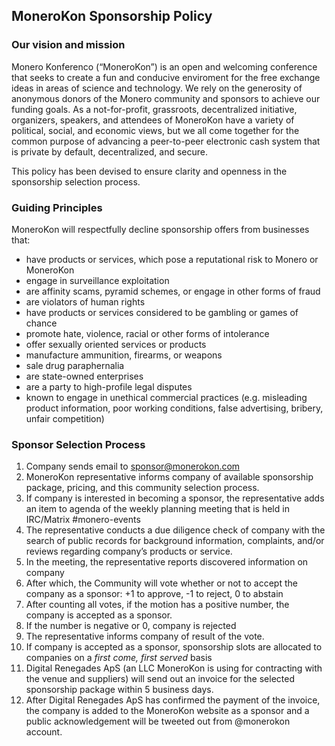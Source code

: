 ## MoneroKon Sponsorship Policy

### Our vision and mission

Monero Konferenco (“MoneroKon”) is an open and welcoming conference that seeks to create a fun and conducive enviroment for the free exchange ideas in areas of science and technology. We rely on the generosity of anonymous donors of the Monero community and sponsors to achieve our funding goals. As a not-for-profit, grassroots, decentralized initiative, organizers, speakers, and attendees of MoneroKon have a variety of political, social, and economic views, but we all come together for the common purpose of advancing a peer-to-peer electronic cash system that is private by default, decentralized, and secure.

This policy has been devised to ensure clarity and openness in the sponsorship selection process. 

### Guiding Principles

MoneroKon will respectfully decline sponsorship offers from businesses that:

- have products or services, which pose a reputational risk to Monero or MoneroKon
- engage in surveillance exploitation
- are affinity scams, pyramid schemes, or engage in other forms of fraud
- are violators of human rights
- have products or services considered to be gambling or games of chance
- promote hate, violence, racial or other forms of intolerance
- offer sexually oriented services or products
- manufacture ammunition, firearms, or weapons
- sale drug paraphernalia
- are state-owned enterprises
- are a party to high-profile legal disputes
- known to engage in unethical commercial practices (e.g. misleading product information, poor working conditions, false advertising, bribery, unfair competition)

### Sponsor Selection Process

1. Company sends email to sponsor@monerokon.com
2. MoneroKon representative informs company of available sponsorship package, pricing, and this community selection process.
3. If company is interested in becoming a sponsor, the representative adds an item to agenda of the weekly planning meeting that is held in IRC/Matrix #monero-events
4. The representative conducts a due diligence check of company with the search of public records for background information, complaints, and/or reviews regarding company’s products or service.
5. In the meeting, the representative reports discovered information on company
6. After which, the Community will vote whether or not to accept the company as a sponsor: +1 to approve, -1 to reject, 0 to abstain
7. After counting all votes, if the motion has a positive number, the company is accepted as a sponsor.
8. If the number is negative or 0, company is rejected
9. The representative informs company of result of the vote.
10. If company is accepted as a sponsor, sponsorship slots are allocated to companies on a _first come, first served_ basis
11. Digital Renegades ApS (an LLC MoneroKon is using for contracting with the venue and suppliers) will send out an invoice for the selected sponsorship package within 5 business days.
12. After Digital Renegades ApS has confirmed the payment of the invoice, the company is added to the MoneroKon website as a sponsor and a public acknowledgement will be tweeted out from @monerokon account.
